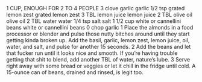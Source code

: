 <?xml version="1.0" encoding="UTF-8"?>
<!DOCTYPE gourmetDoc>
<gourmetDoc>
	<recipe id="150">
		<title>CREAMY PESTO DIP</title>
		<yields>1 CUP, ENOUGH FOR 2 TO 4 PEOPLE</yields>
		<ingredient-list>
			<ingredient>
				<amount>3</amount>
				<unit>clove</unit>
				<item>garlic</item>
				<key>garlic</key>
			</ingredient>
			<ingredient>
				<amount>1/2</amount>
				<unit>tsp</unit>
				<item>grated lemon zest</item>
				<key>grated lemon zest</key>
			</ingredient>
			<ingredient>
				<amount>3</amount>
				<unit>TBL</unit>
				<item>lemon juice</item>
				<key>lemon juice</key>
			</ingredient>
			<ingredient>
				<amount>2</amount>
				<unit>TBL</unit>
				<item>olive oil</item>
				<key>olive oil</key>
			</ingredient>
			<ingredient>
				<amount>2</amount>
				<unit>TBL</unit>
				<item>water</item>
				<key>water</key>
			</ingredient>
			<ingredient>
				<amount>1/4</amount>
				<unit>tsp</unit>
				<item>salt</item>
				<key>salt</key>
			</ingredient>
			<ingredient>
				<amount>1 1/2</amount>
				<unit>cup</unit>
				<item>white or cannellini beans</item>
				<key>white or cannellini beans</key>
			</ingredient>
		</ingredient-list>
		<instructions>0 chop garlic
1 Place the almonds in a food processor or blender and pulse those nutty bitches around until they start getting kinda broken up. Add the basil, garlic, lemon zest, lemon juice, oil, water, and salt, and pulse for another 15 seconds.
2 Add the beans and let that fucker run until it looks nice and smooth. If you’re having trouble getting that shit to blend, add another TBL of water, nature’s lube.
3 Serve right away with some bread or veggies or let it chill in the fridge until cold.</instructions>
		<modifications>A 15-ounce can of beans, drained and rinsed, is legit too.</modifications>
	</recipe>
	
</gourmetDoc>